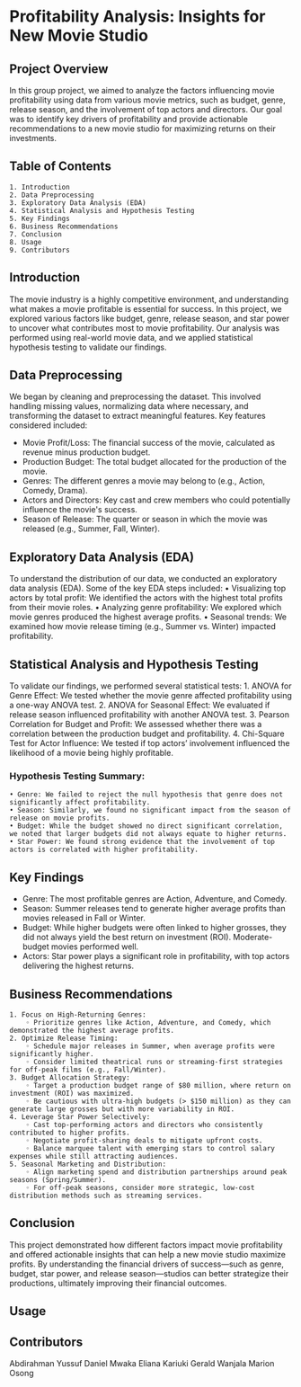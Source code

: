 # Profitability Analysis: Insights for New Movie Studio

## Project Overview
In this group project, we aimed to analyze the factors influencing movie profitability using data from various movie metrics, such as budget, genre, release season, and the involvement of top actors and directors. Our goal was to identify key drivers of profitability and provide actionable recommendations to a new movie studio for maximizing returns on their investments.

## Table of Contents
    1. Introduction
    2. Data Preprocessing
    3. Exploratory Data Analysis (EDA)
    4. Statistical Analysis and Hypothesis Testing
    5. Key Findings
    6. Business Recommendations
    7. Conclusion
    8. Usage
    9. Contributors

## Introduction
The movie industry is a highly competitive environment,  and understanding what makes a movie profitable is essential for success. In this project, we explored various factors like budget, genre, release season, and star power to uncover what contributes most to movie profitability. Our analysis was performed using real-world movie data, and we applied statistical hypothesis testing to validate our findings.
    
## Data Preprocessing
We began by cleaning and preprocessing the dataset. This involved handling missing values, normalizing data where necessary, and transforming the dataset to extract meaningful features. Key features considered included:
* Movie Profit/Loss: The financial success of the movie, calculated as revenue minus production budget.
* Production Budget: The total budget allocated for the production of the movie.
* Genres: The different genres a movie may belong to (e.g., Action, Comedy, Drama).
* Actors and Directors: Key cast and crew members who could potentially influence the movie's success.
* Season of Release: The quarter or season in which the movie was released (e.g., Summer, Fall, Winter).

## Exploratory Data Analysis (EDA)
To understand the distribution of our data, we conducted an exploratory data analysis (EDA). Some of the key EDA steps included:
    • Visualizing top actors by total profit: We identified the actors with the highest total profits from their movie roles.
    • Analyzing genre profitability: We explored which movie genres produced the highest average profits.
    • Seasonal trends: We examined how movie release timing (e.g., Summer vs. Winter) impacted profitability.

## Statistical Analysis and Hypothesis Testing
To validate our findings, we performed several statistical tests:
    1. ANOVA for Genre Effect: We tested whether the movie genre affected profitability using a one-way ANOVA test.
    2. ANOVA for Seasonal Effect: We evaluated if release season influenced profitability with another ANOVA test.
    3. Pearson Correlation for Budget and Profit: We assessed whether there was a correlation between the production budget and profitability.
    4. Chi-Square Test for Actor Influence: We tested if top actors’ involvement influenced the likelihood of a movie being highly profitable.

### Hypothesis Testing Summary:
    • Genre: We failed to reject the null hypothesis that genre does not significantly affect profitability.
    • Season: Similarly, we found no significant impact from the season of release on movie profits.
    • Budget: While the budget showed no direct significant correlation, we noted that larger budgets did not always equate to higher returns.
    • Star Power: We found strong evidence that the involvement of top actors is correlated with higher profitability.

## Key Findings
* Genre: The most profitable genres are Action, Adventure, and Comedy.
* Season: Summer releases tend to generate higher average profits than movies released in Fall or Winter.
* Budget: While higher budgets were often linked to higher grosses, they did not always yield the best return on investment (ROI). Moderate-budget movies performed well.
* Actors: Star power plays a significant role in profitability, with top actors delivering the highest returns.

## Business Recommendations
    1. Focus on High-Returning Genres:
        ◦ Prioritize genres like Action, Adventure, and Comedy, which demonstrated the highest average profits.
    2. Optimize Release Timing:
        ◦ Schedule major releases in Summer, when average profits were significantly higher.
        ◦ Consider limited theatrical runs or streaming-first strategies for off-peak films (e.g., Fall/Winter).
    3. Budget Allocation Strategy:
        ◦ Target a production budget range of $80 million, where return on investment (ROI) was maximized.
        ◦ Be cautious with ultra-high budgets (> $150 million) as they can generate large grosses but with more variability in ROI.
    4. Leverage Star Power Selectively:
        ◦ Cast top-performing actors and directors who consistently contributed to higher profits.
        ◦ Negotiate profit-sharing deals to mitigate upfront costs.
        ◦ Balance marquee talent with emerging stars to control salary expenses while still attracting audiences.
    5. Seasonal Marketing and Distribution:
        ◦ Align marketing spend and distribution partnerships around peak seasons (Spring/Summer).
        ◦ For off-peak seasons, consider more strategic, low-cost distribution methods such as streaming services.
    
## Conclusion
This project demonstrated how different factors impact movie profitability and offered actionable insights that can help a new movie studio maximize profits. By understanding the financial drivers of success—such as genre, budget, star power, and release season—studios can better strategize their productions, ultimately improving their financial outcomes.
    
## Usage
   
   
## Contributors
Abdirahman Yussuf
Daniel Mwaka
Eliana Kariuki 
Gerald Wanjala
Marion Osong







